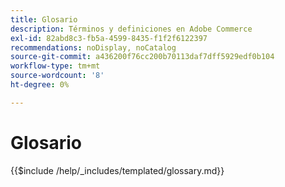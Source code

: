 ```yaml
---
title: Glosario
description: Términos y definiciones en Adobe Commerce
exl-id: 82abd8c3-fb5a-4599-8435-f1f2f6122397
recommendations: noDisplay, noCatalog
source-git-commit: a436200f76cc200b70113daf7dff5929edf0b104
workflow-type: tm+mt
source-wordcount: '8'
ht-degree: 0%

---
```



# Glosario

{{$include /help/_includes/templated/glossary.md}}

<!-- Last updated from includes: 2025-09-12 10:58:44 -->
